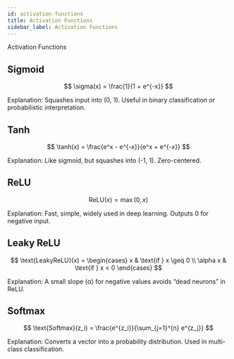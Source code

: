 ```yaml
---
id: activation-functions
title: Activation Functions
sidebar_label: Activation Functions
---
```


Activation Functions

## Sigmoid
$$
\sigma(x) = \frac{1}{1 + e^{-x}}
$$

Explanation: Squashes input into (0, 1). Useful in binary classification or probabilistic interpretation.

## Tanh
$$
\tanh(x) = \frac{e^x - e^{-x}}{e^x + e^{-x}}
$$

Explanation: Like sigmoid, but squashes into (-1, 1). Zero-centered.

## ReLU
$$
\text{ReLU}(x) = \max(0, x)
$$

Explanation: Fast, simple, widely used in deep learning. Outputs 0 for negative input.

## Leaky ReLU
$$
\text{LeakyReLU}(x) =
\begin{cases}
x & \text{if } x \geq 0 \\
\alpha x & \text{if } x < 0
\end{cases}
$$

Explanation: A small slope (α) for negative values avoids “dead neurons” in ReLU.

## Softmax
$$
\text{Softmax}(z_i) = \frac{e^{z_i}}{\sum_{j=1}^{n} e^{z_j}}
$$

Explanation: Converts a vector into a probability distribution. Used in multi-class classification.